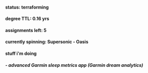 #### status: terraforming

#### degree TTL: 0.16 yrs
#### assignments left: 5

#### currently spinning: Supersonic - Oasis

#### stuff i'm doing
##### - advanced Garmin sleep metrics app (Garmin dream analytics)
